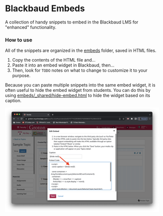 # Blackbaud Embeds

A collection of handy snippets to embed in the Blackbaud LMS for "enhanced" functionality.

### How to use

All of the snippets are organized in the [embeds](./embeds) folder, saved in HTML files.

1. Copy the contents of the HTML file and…
2. Paste it into an embed widget in Blackbaud, then…
3. Then, look for `TODO` notes on what to change to customize it to your purpose.

Because you can paste multiple snippets into the same embed widget, it is often useful to hide the embed widget from students. You can do this by using [embeds/\_shared/hide-embed.html](./embeds/_shared/hide-embed.html) to hide the widget based on its caption.

![screenshot](./docs/hide-embed.png)
